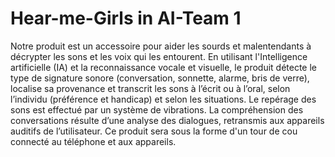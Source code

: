 # Hear-me-Girls in AI-Team 1
Notre produit est un accessoire pour aider les sourds et malentendants à décrypter les sons et les voix qui les entourent. En utilisant l'Intelligence artificielle (IA) et la reconnaissance vocale et visuelle, le produit détecte le type de signature sonore (conversation, sonnette, alarme, bris de verre), localise sa provenance et transcrit les sons à l’écrit ou à l’oral, selon l’individu (préférence et handicap) et selon les situations. Le repérage des sons est effectué par un système de vibrations. La compréhension des conversations résulte d’une analyse des dialogues, retransmis aux appareils auditifs de l’utilisateur. Ce produit sera sous la forme d'un tour de cou connecté au téléphone et aux appareils.

